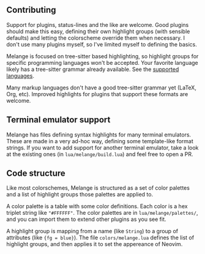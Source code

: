 ## Contributing

Support for plugins, status-lines and the like are welcome.
Good plugins should make this easy, defining their own highlight groups (with
sensible defaults) and letting the colorscheme override them when necessary.
I don't use many plugins myself, so I've limited myself to defining the basics.

Melange is focused on tree-sitter based highlighting,
so highlight groups for specific programming languages won't be accepted.
Your favorite language likely has a tree-sitter grammar already available.
See the [supported languages](https://github.com/nvim-treesitter/nvim-treesitter#supported-languages).

Many markup languages don't have a good tree-sitter grammar yet (LaTeX, Org, etc).
Improved highlights for plugins that support these formats are welcome.


## Terminal emulator support

Melange has files defining syntax highlights for many terminal emulators.
These are made in a very ad-hoc way, defining some template-like format strings.
If you want to add support for another terminal emulator,
take a look at the existing ones (in `lua/melange/build.lua`) and feel free to open a PR.


## Code structure

Like most colorschemes, Melange is structured as a set of color palettes
and a list of highlight groups those palettes are applied to.

A color palette is a table with some color definitions.
Each color is a hex triplet string like `"#FFFFFF"`.
The color palettes are in `lua/melange/palettes/`,
and you can import them to extend other plugins as you see fit.

A highlight group is mapping from a name (like `String`) to a group of attributes (like `{fg = blue}`).
The file `colors/melange.lua` defines the list of highlight groups,
and then applies it to set the appereance of Neovim.

